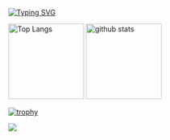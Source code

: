 [![Typing SVG](https://readme-typing-svg.herokuapp.com?font=Signika+Negative&size=30&pause=2000&color=42B959&width=435&lines=Hi%2C+I+am+Tatsuya+Hattori)](https://git.io/typing-svg)
<!-- https://readme-typing-svg.herokuapp.com/demo/ -->

<!-- [![Top Langs](https://github-readme-stats.vercel.app/api/top-langs/?username=Hattyoriiiiiii&layout=compact)](https://github.com/anuraghazra/github-readme-stats) -->


<p align="left"> 
  <img alt="Top Langs" height="150px" src="https://github-readme-stats.vercel.app/api/top-langs/?username=Hattyoriiiiiii&layout=compact&count_private=true&show_icons=true&theme=onedark" />
  <img alt="github stats" height="150px" src="https://github-readme-stats.vercel.app/api?username=Hattyoriiiiiii&count_private=true&show_icons=true&show_icons=true&theme=onedark" />
</p>

[![trophy](https://github-profile-trophy.vercel.app/?username=Hattyoriiiiiii&theme=onedark&column=7
)](https://github.com/ryo-ma/github-profile-trophy)

<!--
**Hattyoriiiiiii/Hattyoriiiiiii** is a ✨ _special_ ✨ repository because its `README.md` (this file) appears on your GitHub profile.

Here are some ideas to get you started:

- 🔭 I’m currently working on ...
- 🌱 I’m currently learning ...
- 👯 I’m looking to collaborate on ...
- 🤔 I’m looking for help with ...
- 💬 Ask me about ...
- 📫 How to reach me: ...
- 😄 Pronouns: ...
- ⚡ Fun fact: ...
-->

![](https://visitor-badge.glitch.me/badge?page_id=Hattyoriiiiiii.Hattyoriiiiiii)
